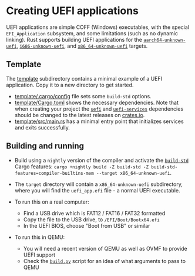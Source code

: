 # Creating UEFI applications

UEFI applications are simple COFF (Windows) executables, with the special
`EFI_Application` subsystem, and some limitations (such as no dynamic linking).
Rust supports building UEFI applications for the
[`aarch64-unknown-uefi`], [`i686-unknown-uefi`], and [`x86_64-unknown-uefi`]
targets.

## Template

The [template](template) subdirectory contains a minimal example of a UEFI
application. Copy it to a new directory to get started.

- [template/.cargo/config](template/.cargo/config) file sets some `build-std` options.
- [template/Cargo.toml](template/Cargo.toml) shows the necessary
  dependencies. Note that when creating your project the
  [`uefi`](https://crates.io/crates/uefi) and
  [`uefi-services`](https://crates.io/crates/uefi-services) dependencies should
  be changed to the latest releases on [crates.io](https://crates.io).
- [template/src/main.rs](template/src/main.rs) has a minimal entry point that
  initializes services and exits successfully.

## Building and running

- Build using a `nightly` version of the compiler and activate the
  [`build-std`](https://doc.rust-lang.org/nightly/cargo/reference/unstable.html#build-std)
  Cargo features: `cargo +nightly build -Z build-std -Z build-std-features=compiler-builtins-mem --target x86_64-unknown-uefi`.

- The `target` directory will contain a `x86_64-unknown-uefi` subdirectory,
  where you will find the `uefi_app.efi` file - a normal UEFI executable.

- To run this on a real computer:
  - Find a USB drive which is FAT12 / FAT16 / FAT32 formatted
  - Copy the file to the USB drive, to `/EFI/Boot/Bootx64.efi`
  - In the UEFI BIOS, choose "Boot from USB" or similar

- To run this in QEMU:
  - You will need a recent version of QEMU as well as OVMF to provide UEFI support
  - Check the [`build.py`](uefi-test-runner/build.py) script for an idea of
    what arguments to pass to QEMU

[`aarch64-unknown-uefi`]: https://github.com/rust-lang/rust/blob/HEAD/compiler/rustc_target/src/spec/aarch64_unknown_uefi.rs
[`i686-unknown-uefi`]: https://github.com/rust-lang/rust/blob/HEAD/compiler/rustc_target/src/spec/i686_unknown_uefi.rs
[`x86_64-unknown-uefi`]: https://github.com/rust-lang/rust/blob/HEAD/compiler/rustc_target/src/spec/x86_64_unknown_uefi.rs
